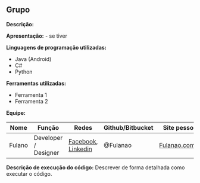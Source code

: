 ## Grupo <NOME>
**Descrição:** 

**Apresentação:** - se tiver

**Linguagens de programação utilizadas:**
- Java (Android)
- C#
- Python

**Ferramentas utilizadas:**
- Ferramenta 1
- Ferramenta 2

**Equipe:**

| Nome | Função | Redes | Github/Bitbucket | Site pessoal |
| ------------- | ------------- | ------------- | ------------- | ------------- | 
|  Fulano  | Developer / Designer  | [Facebook](https://www.facebook.com/Fulano), [Linkedin](https://br.linkedin.com/pub/Fulanao) | @Fulanao | [Fulanao.com.br](http://www.Fulanao.com.br/) | 

**Descrição de execução do código:**
Descrever de forma detalhada como executar o código.

